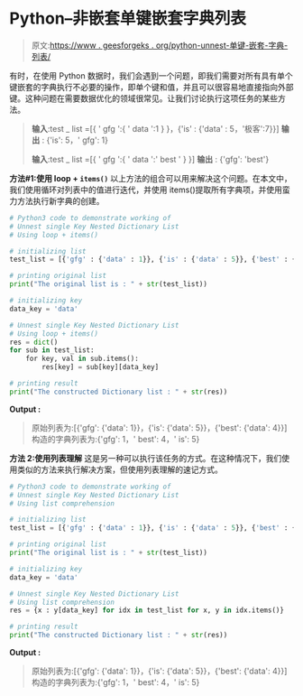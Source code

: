 # Python–非嵌套单键嵌套字典列表

> 原文:[https://www . geesforgeks . org/python-unnest-单键-嵌套-字典-列表/](https://www.geeksforgeeks.org/python-unnest-single-key-nested-dictionary-list/)

有时，在使用 Python 数据时，我们会遇到一个问题，即我们需要对所有具有单个键嵌套的字典执行不必要的操作，即单个键和值，并且可以很容易地直接指向外部键。这种问题在需要数据优化的领域很常见。让我们讨论执行这项任务的某些方法。

> **输入**:test _ list =[{ ' gfg ':{ ' data ':1 } }，{'is' : {'data' : 5，'极客':7}}]
> **输出** : {'is': 5，' gfg': 1}
> 
> **输入**:test _ list =[{ ' gfg ':{ ' data ':' best ' } }]
> **输出** : {'gfg': 'best'}

**方法#1:使用 loop + `items()`**
以上方法的组合可以用来解决这个问题。在本文中，我们使用循环对列表中的值进行迭代，并使用 items()提取所有字典项，并使用蛮力方法执行新字典的创建。

```py
# Python3 code to demonstrate working of 
# Unnest single Key Nested Dictionary List
# Using loop + items()

# initializing list
test_list = [{'gfg' : {'data' : 1}}, {'is' : {'data' : 5}}, {'best' : {'data' : 4}}]

# printing original list
print("The original list is : " + str(test_list))

# initializing key 
data_key = 'data'

# Unnest single Key Nested Dictionary List
# Using loop + items()
res = dict()
for sub in test_list:
    for key, val in sub.items():
        res[key] = sub[key][data_key]

# printing result 
print("The constructed Dictionary list : " + str(res)) 
```

**Output :**

> 原始列表为:[{'gfg': {'data': 1}}，{'is': {'data': 5}}，{'best': {'data': 4}}]
> 构造的字典列表为:{'gfg': 1，' best': 4，' is': 5}

**方法 2:使用列表理解**
这是另一种可以执行该任务的方式。在这种情况下，我们使用类似的方法来执行解决方案，但使用列表理解的速记方式。

```py
# Python3 code to demonstrate working of 
# Unnest single Key Nested Dictionary List
# Using list comprehension

# initializing list
test_list = [{'gfg' : {'data' : 1}}, {'is' : {'data' : 5}}, {'best' : {'data' : 4}}]

# printing original list
print("The original list is : " + str(test_list))

# initializing key 
data_key = 'data'

# Unnest single Key Nested Dictionary List
# Using list comprehension
res = {x : y[data_key] for idx in test_list for x, y in idx.items()}

# printing result 
print("The constructed Dictionary list : " + str(res)) 
```

**Output :**

> 原始列表为:[{'gfg': {'data': 1}}，{'is': {'data': 5}}，{'best': {'data': 4}}]
> 构造的字典列表为:{'gfg': 1，' best': 4，' is': 5}